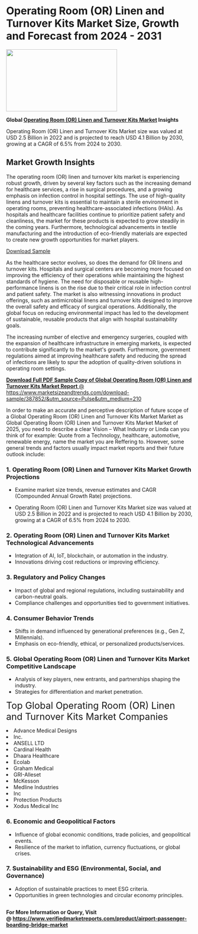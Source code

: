 <H1>Operating Room (OR) Linen and Turnover Kits Market Size, Growth and Forecast from 2024 - 2031</H1><img class="aligncenter size-medium wp-image-584254" src="https://thirdeyenews.in/wp-content/uploads/2024/09/Global-Market-Research-300x168.jpeg" alt="" width="300" height="168" /><p><strong>Global&nbsp;<a href="https://www.marketsizeandtrends.com/download-sample/387852/&amp;utm_source=Pulse&amp;utm_medium=210">Operating Room (OR) Linen and Turnover Kits Market</a> Insights</strong></p><p>Operating Room (OR) Linen and Turnover Kits Market size was valued at USD 2.5 Billion in 2022 and is projected to reach USD 4.1 Billion by 2030, growing at a CAGR of 6.5% from 2024 to 2030.</p><p><h2>Market Growth Insights</h2> <p>The operating room (OR) linen and turnover kits market is experiencing robust growth, driven by several key factors such as the increasing demand for healthcare services, a rise in surgical procedures, and a growing emphasis on infection control in hospital settings. The use of high-quality linens and turnover kits is essential to maintain a sterile environment in operating rooms, preventing healthcare-associated infections (HAIs). As hospitals and healthcare facilities continue to prioritize patient safety and cleanliness, the market for these products is expected to grow steadily in the coming years. Furthermore, technological advancements in textile manufacturing and the introduction of eco-friendly materials are expected to create new growth opportunities for market players.</p> <p><a href="#">Download Sample</a></p> <p>As the healthcare sector evolves, so does the demand for OR linens and turnover kits. Hospitals and surgical centers are becoming more focused on improving the efficiency of their operations while maintaining the highest standards of hygiene. The need for disposable or reusable high-performance linens is on the rise due to their critical role in infection control and patient safety. The market is also witnessing innovations in product offerings, such as antimicrobial linens and turnover kits designed to improve the overall safety and efficacy of surgical operations. Additionally, the global focus on reducing environmental impact has led to the development of sustainable, reusable products that align with hospital sustainability goals.</p> <p>The increasing number of elective and emergency surgeries, coupled with the expansion of healthcare infrastructure in emerging markets, is expected to contribute significantly to the market's growth. Furthermore, government regulations aimed at improving healthcare safety and reducing the spread of infections are likely to spur the adoption of quality-driven solutions in operating room settings.</p> <p><a href="#"></p><p><span class=""><strong>Download Full PDF Sample Copy of Global Operating Room (OR) Linen and Turnover Kits Market Report</strong> @ <a href="https://www.marketsizeandtrends.com/download-sample/387852/&amp;utm_source=Pulse&amp;utm_medium=210" target="_blank">https://www.marketsizeandtrends.com/download-sample/387852/&amp;utm_source=Pulse&amp;utm_medium=210</a></span></p><p>In order to make an accurate and perceptive description of future scope of a Global&nbsp;Operating Room (OR) Linen and Turnover Kits Market Market as Global&nbsp;Operating Room (OR) Linen and Turnover Kits Market Market of 2025, you need to describe a clear Vision &ndash; What Industry or Linda can you think of for example: Quote from a Technology, healthcare, automotive, renewable energy, name the market you are Reffering to. However, some general trends and factors usually impact market reports and their future outlook include:</p><h3>1.&nbsp;<strong>Operating Room (OR) Linen and Turnover Kits Market Growth Projections</strong></h3><ul><li>Examine market size trends, revenue estimates and CAGR (Compounded Annual Growth Rate) projections.</li><li><p>Operating Room (OR) Linen and Turnover Kits Market size was valued at USD 2.5 Billion in 2022 and is projected to reach USD 4.1 Billion by 2030, growing at a CAGR of 6.5% from 2024 to 2030.</p></li></ul><h3>2.&nbsp;<strong>Operating Room (OR) Linen and Turnover Kits Market Technological Advancements</strong></h3><ul><li>Integration of AI, IoT, blockchain, or automation in the industry.</li><li>Innovations driving cost reductions or improving efficiency.</li></ul><h3>3.&nbsp;<strong>Regulatory and Policy Changes</strong></h3><ul><li>Impact of global and regional regulations, including sustainability and carbon-neutral goals.</li><li>Compliance challenges and opportunities tied to government initiatives.</li></ul><h3>4.&nbsp;<strong>Consumer Behavior Trends</strong></h3><ul><li>Shifts in demand influenced by generational preferences (e.g., Gen Z, Millennials).</li><li>Emphasis on eco-friendly, ethical, or personalized products/services.</li></ul><h3>5.&nbsp;<strong>Global Operating Room (OR) Linen and Turnover Kits Market Competitive Landscape</strong></h3><ul><li>Analysis of key players, new entrants, and partnerships shaping the industry.</li><li>Strategies for differentiation and market penetration.</li></ul><p data-pm-slice="1 1 []"><span style="color: inherit; font-family: inherit; font-size: 25px;">Top Global Operating Room (OR) Linen and Turnover Kits Market Companies</span></p><div class="" data-test-id=""><p><li>Advance Medical Designs</li><li> Inc.</li><li> ANSELL LTD</li><li> Cardinal Health</li><li> Dhaara Healthcare</li><li> Ecolab</li><li> Graham Medical</li><li> GRI-Alleset</li><li> McKesson</li><li> Medline Industries</li><li> Inc</li><li> Protection Products</li><li> Xodus Medical Inc</li></p></div><h3>6.&nbsp;<strong>Economic and Geopolitical Factors</strong></h3><ul><li>Influence of global economic conditions, trade policies, and geopolitical events.</li><li>Resilience of the market to inflation, currency fluctuations, or global crises.</li></ul><h3>7.&nbsp;<strong>Sustainability and ESG (Environmental, Social, and Governance)</strong></h3><ul><li>Adoption of sustainable practices to meet ESG criteria.</li><li>Opportunities in green technologies and circular economy principles.</li></ul><h2><strong style="font-size: 14px;">For More Information or Query, Visit @&nbsp;</strong><a style="background-color: #ffffff; font-size: 14px;" href="https://www.marketsizeandtrends.com/report/operating-room-or-linen-and-turnover-kits-market/" target="_blank">https://www.verifiedmarketreports.com/product/airport-passenger-boarding-bridge-market</a></h2>
